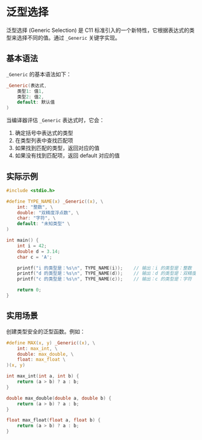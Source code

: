 # 泛型选择

泛型选择 (Generic Selection) 是 C11 标准引入的一个新特性，它根据表达式的类型来选择不同的值。通过 `_Generic` 关键字实现。

## 基本语法

`_Generic` 的基本语法如下：

```c
_Generic(表达式,
    类型1: 值1,
    类型2: 值2,
    default: 默认值
)
```

当编译器评估 `_Generic` 表达式时，它会：

1. 确定括号中表达式的类型
2. 在类型列表中查找匹配项
3. 如果找到匹配的类型，返回对应的值
4. 如果没有找到匹配项，返回 default 对应的值

## 实际示例

```c
#include <stdio.h>

#define TYPE_NAME(x) _Generic((x), \
    int: "整数", \
    double: "双精度浮点数", \
    char: "字符", \
    default: "未知类型" \
)

int main() {
    int i = 42;
    double d = 3.14;
    char c = 'A';

    printf("i 的类型是：%s\n", TYPE_NAME(i));    // 输出：i 的类型是：整数
    printf("d 的类型是：%s\n", TYPE_NAME(d));    // 输出：d 的类型是：双精度浮点数
    printf("c 的类型是：%s\n", TYPE_NAME(c));    // 输出：c 的类型是：字符

    return 0;
}
```

## 实用场景

创建类型安全的泛型函数。例如：

```c
#define MAX(x, y) _Generic((x), \
    int: max_int, \
    double: max_double, \
    float: max_float \
)(x, y)

int max_int(int a, int b) {
    return (a > b) ? a : b;
}

double max_double(double a, double b) {
    return (a > b) ? a : b;
}

float max_float(float a, float b) {
    return (a > b) ? a : b;
}
```
